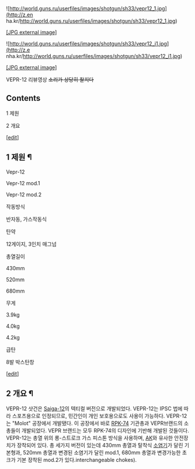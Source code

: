 ![http://world.guns.ru/userfiles/images/shotgun/sh33/vepr12_1.jpg](http://z.en
ha.kr/http://world.guns.ru/userfiles/images/shotgun/sh33/vepr12_1.jpg)

[[JPG external
image]](http://world.guns.ru/userfiles/images/shotgun/sh33/vepr12_1.jpg)

  

![http://world.guns.ru/userfiles/images/shotgun/sh33/vepr12_i1.jpg](http://z.e
nha.kr/http://world.guns.ru/userfiles/images/shotgun/sh33/vepr12_i1.jpg)

[[JPG external
image]](http://world.guns.ru/userfiles/images/shotgun/sh33/vepr12_i1.jpg)

VEPR-12 리뷰영상 <del>소리가 상당히 찰지다</del>

## Contents

    

1 제원

2 개요

[[edit](http://rigvedawiki.net/r1/wiki.php/VEPR-12?action=edit&section=1)]

## 1 제원 ¶

Vepr-12

Vepr-12 mod.1

Vepr-12 mod.2

작동방식

반자동, 가스작동식

탄약

12게이지, 3인치 매그넘

총열길이

430mm

520mm

680mm

무게

3.9kg

4.0kg

4.2kg

급탄

8발 박스탄창

[[edit](http://rigvedawiki.net/r1/wiki.php/VEPR-12?action=edit&section=2)]

## 2 개요 ¶

VEPR-12 샷건은 [Saiga-12](Saiga-12.md)의 텍티컬 버전으로 개발되었다. VEPR-12는 IPSC 법에 따라
스포츠용으로 인정되므로, 민간인이 개인 보호용으로도 사용이 가능하다. VEPR-12는 "Molot" 공장에서 개발됐다. 이 공장에서 바로
[RPK-74](RPK-74.md) 기관총과 VEPR브랜드의 소총들이 개발되었다. VEPR 브랜드는 모두 RPK-74의 디자인에 기반해
개발된 것들이다.  
VEPR-12는 총열 위의 롱-스트로크 가스 피스톤 방식을 사용하며, [AK](AK.md)와 유사한 안전장치가 장착되어 있다. 총
세가지 버전이 있는데 430mm 총열과 탈착식 [소염기](%EC%86%8C%EC%97%BC%EA%B8%B0.md)가 달린 기본형과,
520mm 총열과 변경된 소염기가 달린 mod.1, 680mm 총열과 변경가능한 초크가 기본 장착된 mod.2가
있다.interchangeable chokes).

